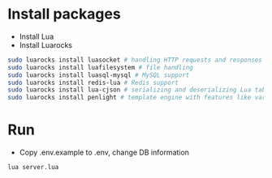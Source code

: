 # Install packages
- Install Lua
- Install Luarocks
```bash
sudo luarocks install luasocket # handling HTTP requests and responses
sudo luarocks install luafilesystem # file handling
sudo luarocks install luasql-mysql # MySQL support
sudo luarocks install redis-lua # Redis support
sudo luarocks install lua-cjson # serializing and deserializing Lua tables to/from JSON
sudo luarocks install penlight # template engine with features like variable interpolation, loops, conditionals, and more
```
# Run
- Copy .env.example to .env, change DB information
```bash
lua server.lua
```